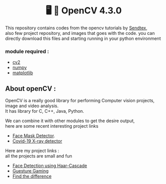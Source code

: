 <h1 align="center">🖥 👀 OpenCV 4.3.0  </h1>

This repository contains codes from the opencv tutorials by [Sendtex](https://pythonprogramming.net/loading-images-python-opencv-tutorial/),  
also few project repository, and images that goes with the code. you can directly download this files and starting running 
in your python environment

### module required :
* [cv2](https://opencv.org/) 
* [numpy](https://numpy.org/) 
* [matplotlib](https://matplotlib.org/)

## About openCV : 

OpenCV is a really good library for performing Computer vision projects, image and video analysis.  
It has library for C, C++, Java, Python.  

We can combine it with other modules to get the desire output,  
here are some recent interesting project links
* [Face Mask Detector](https://www.pyimagesearch.com/2020/05/04/covid-19-face-mask-detector-with-opencv-keras-tensorflow-and-deep-learning/). 
* [Covid-19 X-ray detector](https://www.pyimagesearch.com/2020/03/16/detecting-covid-19-in-x-ray-images-with-keras-tensorflow-and-deep-learning/)

Here are my project links :  
all the projects are small and fun

* [Face Detection using Haar-Cascade]()
* [Guesture Gaming]() 
* [Find the difference]()

